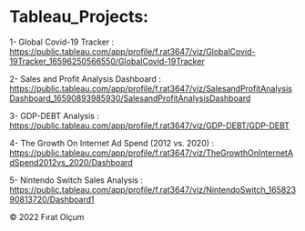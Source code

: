 # Tableau_Projects:<br />

1- Global Covid-19 Tracker : <br />
https://public.tableau.com/app/profile/f.rat3647/viz/GlobalCovid-19Tracker_16596250566550/GlobalCovid-19Tracker<br />

2- Sales and Profit Analysis Dashboard :<br />
https://public.tableau.com/app/profile/f.rat3647/viz/SalesandProfitAnalysisDashboard_16590893985930/SalesandProfitAnalysisDashboard<br />

3- GDP-DEBT Analysis :<br />
https://public.tableau.com/app/profile/f.rat3647/viz/GDP-DEBT/GDP-DEBT<br />

4- The Growth On Internet Ad Spend (2012 vs. 2020) :<br />
https://public.tableau.com/app/profile/f.rat3647/viz/TheGrowthOnInternetAdSpend2012vs_2020/Dashboard<br />

5- Nintendo Switch Sales Analysis : <br />
https://public.tableau.com/app/profile/f.rat3647/viz/NintendoSwitch_16582390813720/Dashboard1

© 2022 Fırat Olçum
